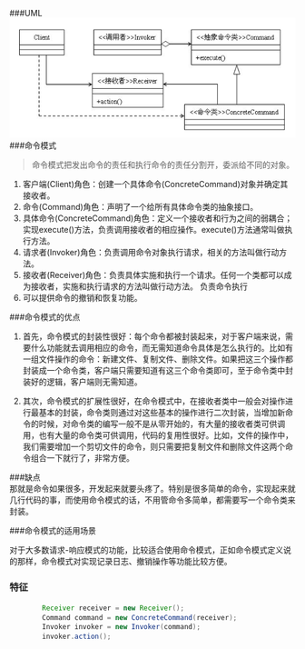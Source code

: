 ###UML
![](./image/command-pattern-1.jpg)
###命令模式

> 命令模式把发出命令的责任和执行命令的责任分割开，委派给不同的对象。

1. 客户端(Client)角色：创建一个具体命令(ConcreteCommand)对象并确定其接收者。
2. 命令(Command)角色：声明了一个给所有具体命令类的抽象接口。
3. 具体命令(ConcreteCommand)角色：定义一个接收者和行为之间的弱耦合；实现execute()方法，负责调用接收者的相应操作。execute()方法通常叫做执行方法。
4. 请求者(Invoker)角色：负责调用命令对象执行请求，相关的方法叫做行动方法。
5. 接收者(Receiver)角色：负责具体实施和执行一个请求。任何一个类都可以成为接收者，实施和执行请求的方法叫做行动方法。
	负责命令执行
6. 可以提供命令的撤销和恢复功能。

###命令模式的优点

1. 首先，命令模式的封装性很好：每个命令都被封装起来，对于客户端来说，需要什么功能就去调用相应的命令，而无需知道命令具体是怎么执行的。比如有一组文件操作的命令：新建文件、复制文件、删除文件。如果把这三个操作都封装成一个命令类，客户端只需要知道有这三个命令类即可，至于命令类中封装好的逻辑，客户端则无需知道。

2. 其次，命令模式的扩展性很好，在命令模式中，在接收者类中一般会对操作进行最基本的封装，命令类则通过对这些基本的操作进行二次封装，当增加新命令的时候，对命令类的编写一般不是从零开始的，有大量的接收者类可供调用，也有大量的命令类可供调用，代码的复用性很好。比如，文件的操作中，我们需要增加一个剪切文件的命令，则只需要把复制文件和删除文件这两个命令组合一下就行了，非常方便。

###缺点  
那就是命令如果很多，开发起来就要头疼了。特别是很多简单的命令，实现起来就几行代码的事，而使用命令模式的话，不用管命令多简单，都需要写一个命令类来封装。

###命令模式的适用场景

对于大多数请求-响应模式的功能，比较适合使用命令模式，正如命令模式定义说的那样，命令模式对实现记录日志、撤销操作等功能比较方便。

### 特征
``` java
		Receiver receiver = new Receiver();
		Command command = new ConcreteCommand(receiver);
		Invoker invoker = new Invoker(command);
		invoker.action();
```
